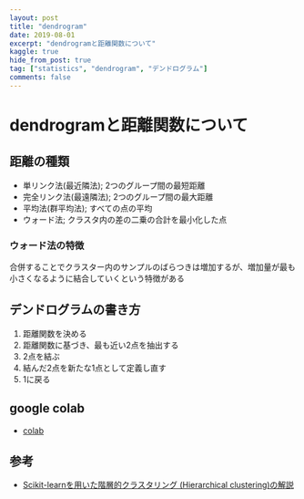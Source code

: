 ```yaml
---
layout: post
title: "dendrogram"
date: 2019-08-01
excerpt: "dendrogramと距離関数について"
kaggle: true
hide_from_post: true
tag: ["statistics", "dendrogram", "デンドログラム"]
comments: false
---
```


# dendrogramと距離関数について

## 距離の種類
 - 単リンク法(最近隣法); 2つのグループ間の最短距離
 - 完全リンク法(最遠隣法); 2つのグループ間の最大距離
 - 平均法(群平均法); すべての点の平均
 - ウォード法; クラスタ内の差の二乗の合計を最小化した点

### ウォード法の特徴
合併することでクラスター内のサンプルのばらつきは増加するが、増加量が最も小さくなるように結合していくという特徴がある

## デンドログラムの書き方
 1. 距離関数を決める
 2. 距離関数に基づき、最も近い2点を抽出する
 3. 2点を結ぶ
 4. 結んだ2点を新たな1点として定義し直す
 5. 1に戻る

## google colab
 - [colab](https://colab.research.google.com/drive/1rziYWQV6WX8PP9LHX4TNltoDZeINDeBw?usp=sharing)

## 参考
 - [Scikit-learnを用いた階層的クラスタリング (Hierarchical clustering)の解説](https://data-analysis-stats.jp/%E6%A9%9F%E6%A2%B0%E5%AD%A6%E7%BF%92/scikit-learn%E3%82%92%E7%94%A8%E3%81%84%E3%81%9F%E9%9A%8E%E5%B1%A4%E7%9A%84%E3%82%AF%E3%83%A9%E3%82%B9%E3%82%BF%E3%83%AA%E3%83%B3%E3%82%B0-hierarchical-clustering%E3%81%AE%E8%A7%A3%E8%AA%AC/)
